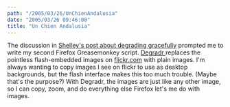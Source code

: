 ```yaml
---
path: "/2005/03/26/UnChienAndalusia" 
date: "2005/03/26 09:46:00" 
title: "Un Chien Andalusia" 
---
```

The discussion in <a href="http://weblog.burningbird.net/archives/2005/03/25/the-importance-of-degrading-gracefully/">Shelley's post about degrading gracefully</a> prompted me to write my second Firefox Greasemonkey script. <a href="http://www.randomchaos.com/software/firefox/greasemonkey/degradr/">Degradr </a> replaces the pointless flash-embedded images on <a href="http://flickr.com/">flickr.com</a> with plain images. I'm always wanting to copy images I see on flickr to use as desktop backgrounds, but the flash interface makes this too much trouble. (Maybe that's the purpose?) With Degradr, the images are just like any other image, so I can copy, zoom, and do everything else Firefox let's me do with images.